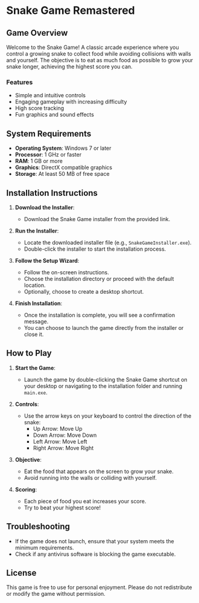 # Snake Game Remastered

## Game Overview

Welcome to the Snake Game! A classic arcade experience where you control a growing snake to collect food while avoiding collisions with walls and yourself. The objective is to eat as much food as possible to grow your snake longer, achieving the highest score you can.

### Features
- Simple and intuitive controls
- Engaging gameplay with increasing difficulty
- High score tracking
- Fun graphics and sound effects

## System Requirements

- **Operating System**: Windows 7 or later
- **Processor**: 1 GHz or faster
- **RAM**: 1 GB or more
- **Graphics**: DirectX compatible graphics
- **Storage**: At least 50 MB of free space

## Installation Instructions

1. **Download the Installer**:
   - Download the Snake Game installer from the provided link.

2. **Run the Installer**:
   - Locate the downloaded installer file (e.g., `SnakeGameInstaller.exe`).
   - Double-click the installer to start the installation process.

3. **Follow the Setup Wizard**:
   - Follow the on-screen instructions.
   - Choose the installation directory or proceed with the default location.
   - Optionally, choose to create a desktop shortcut.

4. **Finish Installation**:
   - Once the installation is complete, you will see a confirmation message.
   - You can choose to launch the game directly from the installer or close it.

## How to Play

1. **Start the Game**:
   - Launch the game by double-clicking the Snake Game shortcut on your desktop or navigating to the installation folder and running `main.exe`.

2. **Controls**:
   - Use the arrow keys on your keyboard to control the direction of the snake:
     - Up Arrow: Move Up
     - Down Arrow: Move Down
     - Left Arrow: Move Left
     - Right Arrow: Move Right

3. **Objective**:
   - Eat the food that appears on the screen to grow your snake.
   - Avoid running into the walls or colliding with yourself.

4. **Scoring**:
   - Each piece of food you eat increases your score.
   - Try to beat your highest score!

## Troubleshooting

- If the game does not launch, ensure that your system meets the minimum requirements.
- Check if any antivirus software is blocking the game executable.

## License

This game is free to use for personal enjoyment. Please do not redistribute or modify the game without permission.
